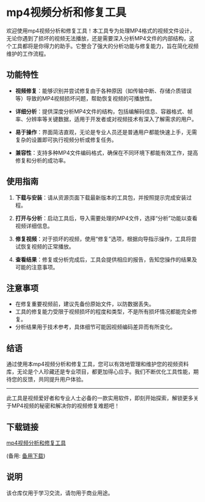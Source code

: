 # mp4视频分析和修复工具

欢迎使用mp4视频分析和修复工具！本工具专为处理MP4格式的视频文件设计，无论你遇到了损坏的视频无法播放，还是需要深入分析MP4文件的内部结构，这个工具都将是你得力的助手。它整合了强大的分析功能与修复能力，旨在简化视频维护的工作流程。

## 功能特性

- **视频修复**：能够识别并尝试修复由于各种原因（如传输中断、存储介质错误等）导致的MP4视频损坏问题，帮助恢复视频的可播放性。
  
- **详细分析**：提供深度分析MP4文件的结构，包括编解码信息、容器格式、帧率、分辨率等关键数据，适用于开发者或对视频技术有深入了解需求的用户。

- **易于操作**：界面简洁直观，无论是专业人员还是普通用户都能快速上手，无需复杂的设置即可执行视频分析或修复任务。

- **兼容性**：支持多种MP4文件编码格式，确保在不同环境下都能有效工作，提高修复和分析的成功率。

## 使用指南

1. **下载与安装**：请从资源页面下载最新版本的工具包，并按照提示完成安装过程。
   
2. **打开与分析**：启动工具后，导入需要处理的MP4文件，选择“分析”功能以查看视频详细信息。

3. **修复视频**：对于损坏的视频，使用“修复”选项，根据向导指示操作，工具将尝试恢复视频的正常播放。

4. **查看结果**：修复或分析完成后，工具会提供相应的报告，告知您操作的结果及可能的注意事项。

## 注意事项

- 在修复重要视频前，建议先备份原始文件，以防数据丢失。
- 工具的修复能力受限于视频损坏的程度和类型，不是所有损坏情况都能完全修复。
- 分析结果用于技术参考，具体细节可能因视频编码差异而有所变化。

## 结语

通过使用本mp4视频分析和修复工具，您可以有效地管理和维护您的视频资料库，无论是个人珍藏还是专业项目，都更加得心应手。我们不断优化工具性能，期待您的反馈，共同提升用户体验。

---

此工具是视频爱好者和专业人士必备的一款实用软件，即刻开始探索，解锁更多关于MP4视频的秘密和解决你的视频修复难题吧！

## 下载链接
[mp4视频分析和修复工具](https://pan.quark.cn/s/6c4d60bf8485) 

(备用: [备用下载](https://pan.baidu.com/s/1GEufg0jQTHAqj707b6cQQw?pwd=679f))

## 说明

该仓库仅用于学习交流，请勿用于商业用途。
